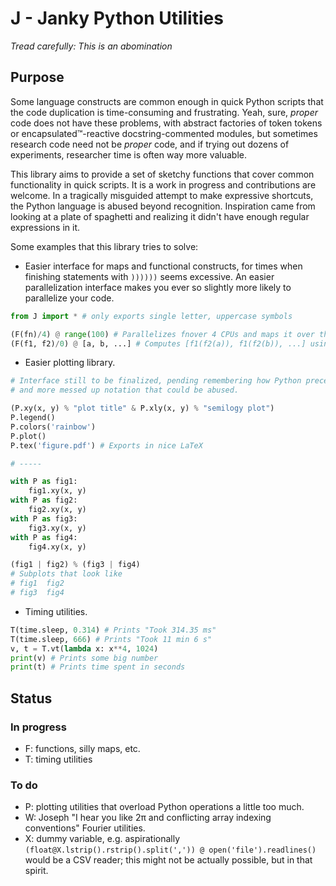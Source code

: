 # J - Janky Python Utilities

*_Tread carefully: This is an abomination_*

## Purpose
Some language constructs are common enough in quick Python scripts that the code duplication is time-consuming and frustrating. Yeah, sure, _proper_ code does not have these problems, with abstract factories of token tokens or encapsulated™-reactive docstring-commented modules, but sometimes research code need not be _proper_ code, and if trying out dozens of experiments, researcher time is often way more valuable.

This library aims to provide a set of sketchy functions that cover common functionality in quick scripts. It is a work in progress and contributions are welcome. In a tragically misguided attempt to make expressive shortcuts, the Python language is abused beyond recognition. Inspiration came from looking at a plate of spaghetti and realizing it didn't have enough regular expressions in it.

Some examples that this library tries to solve:
 - Easier interface for maps and functional constructs, for times when finishing statements with `))))))` seems excessive. An easier parallelization interface makes you ever so slightly more likely to parallelize your code.
```python
from J import * # only exports single letter, uppercase symbols

(F(fn)/4) @ range(100) # Parallelizes fnover 4 CPUs and maps it over the list range(100)
(F(f1, f2)/0) @ [a, b, ...] # Computes [f1(f2(a)), f1(f2(b)), ...] using as many cores as possible (sorry)
```
 - Easier plotting library.
```python
# Interface still to be finalized, pending remembering how Python precedence works,
# and more messed up notation that could be abused.

(P.xy(x, y) % "plot title" & P.xly(x, y) % "semilogy plot")
P.legend()
P.colors('rainbow')
P.plot()
P.tex('figure.pdf') # Exports in nice LaTeX

# -----

with P as fig1:
    fig1.xy(x, y)
with P as fig2:
    fig2.xy(x, y)
with P as fig3:
    fig3.xy(x, y)
with P as fig4:
    fig4.xy(x, y)

(fig1 | fig2) % (fig3 | fig4)
# Subplots that look like
# fig1  fig2
# fig3  fig4
```
 - Timing utilities.
```python
T(time.sleep, 0.314) # Prints "Took 314.35 ms"
T(time.sleep, 666) # Prints "Took 11 min 6 s"
v, t = T.vt(lambda x: x**4, 1024)
print(v) # Prints some big number
print(t) # Prints time spent in seconds
```

## Status
### In progress
 - F: functions, silly maps, etc.
 - T: timing utilities

### To do
 - P: plotting utilities that overload Python operations a little too much.
 - W: Joseph "I hear you like 2π and conflicting array indexing conventions" Fourier utilities.
 - X: dummy variable, e.g. aspirationally `(float@X.lstrip().rstrip().split(',')) @ open('file').readlines()` would be a CSV reader; this might not be actually possible, but in that spirit.
